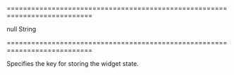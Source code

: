 ===========================================================================
<!--default-->null<!--/default-->
<!--type-->String<!--/type-->
===========================================================================

<!--shortDescription-->
Specifies the key for storing the widget state.
<!--/shortDescription-->

<!--fullDescription-->

<!--/fullDescription-->
